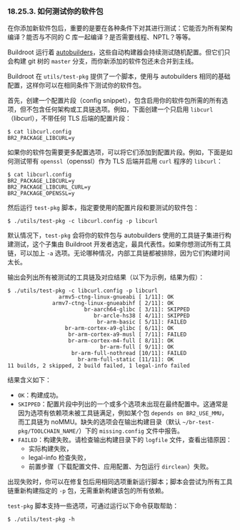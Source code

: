 ### 18.25.3. 如何测试你的软件包

在你添加新软件包后，重要的是要在各种条件下对其进行测试：它能否为所有架构编译？能否与不同的 C 库一起编译？是否需要线程、NPTL？等等。

Buildroot 运行着 [autobuilders](http://autobuild.buildroot.org/)，这些自动构建器会持续测试随机配置。但它们只会构建 git 树的 `master` 分支，而你新添加的软件包还未合并到主线。

Buildroot 在 `utils/test-pkg` 提供了一个脚本，使用与 autobuilders 相同的基础配置，这样你可以在相同条件下测试你的软件包。

首先，创建一个配置片段（config snippet），包含启用你的软件包所需的所有选项，但不包含任何架构或工具链选项。例如，下面创建一个只启用 `libcurl`（libcurl），不带任何 TLS 后端的配置片段：

```
$ cat libcurl.config
BR2_PACKAGE_LIBCURL=y
```

如果你的软件包需要更多配置选项，可以将它们添加到配置片段。例如，下面是如何测试带有 `openssl`（openssl）作为 TLS 后端并启用 `curl` 程序的 `libcurl`：

```
$ cat libcurl.config
BR2_PACKAGE_LIBCURL=y
BR2_PACKAGE_LIBCURL_CURL=y
BR2_PACKAGE_OPENSSL=y
```

然后运行 `test-pkg` 脚本，指定要使用的配置片段和要测试的软件包：

```
$ ./utils/test-pkg -c libcurl.config -p libcurl
```

默认情况下，`test-pkg` 会将你的软件包与 autobuilders 使用的工具链子集进行构建测试，这个子集由 Buildroot 开发者选定，最具代表性。如果你想测试所有工具链，可以加上 `-a` 选项。无论哪种情况，内部工具链都被排除，因为它们构建时间太长。

输出会列出所有被测试的工具链及对应结果（以下为示例，结果为假）：

```
$ ./utils/test-pkg -c libcurl.config -p libcurl
                armv5-ctng-linux-gnueabi [ 1/11]: OK
              armv7-ctng-linux-gnueabihf [ 2/11]: OK
                        br-aarch64-glibc [ 3/11]: SKIPPED
                           br-arcle-hs38 [ 4/11]: SKIPPED
                            br-arm-basic [ 5/11]: FAILED
                  br-arm-cortex-a9-glibc [ 6/11]: OK
                   br-arm-cortex-a9-musl [ 7/11]: FAILED
                   br-arm-cortex-m4-full [ 8/11]: OK
                             br-arm-full [ 9/11]: OK
                    br-arm-full-nothread [10/11]: FAILED
                      br-arm-full-static [11/11]: OK
11 builds, 2 skipped, 2 build failed, 1 legal-info failed
```

结果含义如下：

- `OK`：构建成功。
- `SKIPPED`：配置片段中列出的一个或多个选项未出现在最终配置中。这通常是因为选项有依赖项未被工具链满足，例如某个包 `depends on BR2_USE_MMU`，而工具链为 noMMU。缺失的选项会在输出构建目录（默认 `~/br-test-pkg/TOOLCHAIN_NAME/`）下的 `missing.config` 文件中报告。
- `FAILED`：构建失败。请检查输出构建目录下的 `logfile` 文件，查看出错原因：
  - 实际构建失败，
  - legal-info 检查失败，
  - 前置步骤（下载配置文件、应用配置、为包运行 `dirclean`）失败。

出现失败时，你可以在修复包后用相同选项重新运行脚本；脚本会尝试为所有工具链重新构建指定的 `-p` 包，无需重新构建该包的所有依赖。

`test-pkg` 脚本支持一些选项，可通过运行以下命令获取帮助：

```
$ ./utils/test-pkg -h
```
